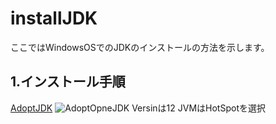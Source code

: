# installJDK

ここではWindowsOSでのJDKのインストールの方法を示します。

## 1.インストール手順

[AdoptJDK](https://adoptopenjdk.net/)
![AdoptOpneJDK](.AdoptOpenJDK.png)
Versinは12 JVMはHotSpotを選択
